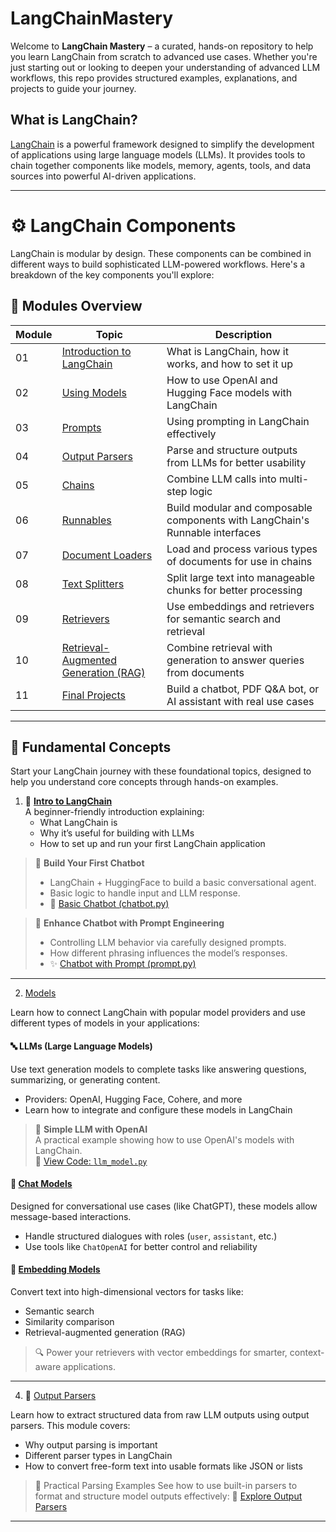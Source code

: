 # LangChainMastery 

Welcome to **LangChain Mastery** – a curated, hands-on repository to help you learn LangChain from scratch to advanced use cases. Whether you're just starting out or looking to deepen your understanding of advanced LLM workflows, this repo provides structured examples, explanations, and projects to guide your journey.

## What is LangChain?

[LangChain](https://www.langchain.com/) is a powerful framework designed to simplify the development of applications using large language models (LLMs). It provides tools to chain together components like models, memory, agents, tools, and data sources into powerful AI-driven applications.

---

# ⚙️ LangChain Components

LangChain is modular by design. These components can be combined in different ways to build sophisticated LLM-powered workflows. Here's a breakdown of the key components you'll explore:


## 🧱 Modules Overview

| Module | Topic | Description |
|--------|-------|-------------|
| 01 | [Introduction to LangChain](https://github.com/Adity-star/LangChainMastery/tree/main/Modules/01_Intro) | What is LangChain, how it works, and how to set it up |
| 02 | [Using Models](https://github.com/Adity-star/LangChainMastery/tree/main/Modules/02_models) | How to use OpenAI and Hugging Face models with LangChain |
| 03 | [Prompts](https://github.com/Adity-star/LangChainMastery/tree/main/Modules/03_Prompts) | Using prompting in LangChain effectively |
| 04 | [Output Parsers](https://github.com/Adity-star/LangChainMastery/tree/main/Modules/04_Output%20Parsers) | Parse and structure outputs from LLMs for better usability |
| 05 | [Chains](https://github.com/Adity-star/LangChainMastery/tree/main/Modules/05_Chains) | Combine LLM calls into multi-step logic |
| 06 | [Runnables](https://github.com/Adity-star/LangChainMastery/tree/main/Modules/06_Runnables) | Build modular and composable components with LangChain's Runnable interfaces |
| 07 | [Document Loaders](https://github.com/Adity-star/LangChainMastery/tree/main/Modules/07_Document%20Loaders) | Load and process various types of documents for use in chains |
| 08 | [Text Splitters](https://github.com/Adity-star/LangChainMastery/tree/main/Modules/08_Text%20Splitters) | Split large text into manageable chunks for better processing |
| 09 | [Retrievers](https://github.com/Adity-star/LangChainMastery/tree/main/Modules/09_Retrivers) | Use embeddings and retrievers for semantic search and retrieval |
| 10 | [Retrieval-Augmented Generation (RAG)](https://github.com/Adity-star/LangChainMastery/tree/main/Modules/10_RAG) | Combine retrieval with generation to answer queries from documents |
| 11 | [Final Projects](https://github.com/Adity-star/LangChainMastery/tree/main/Modules/11_Projects) | Build a chatbot, PDF Q&A bot, or AI assistant with real use cases |



---
## 📘 Fundamental Concepts

Start your LangChain journey with these foundational topics, designed to help you understand core concepts through hands-on examples.

1. 📖 [**Intro to LangChain**](https://github.com/Adity-star/LangChainMastery/tree/main/Modules/01_Intro)  
   A beginner-friendly introduction explaining:
   - What LangChain is  
   - Why it’s useful for building with LLMs  
   - How to set up and run your first LangChain application

> 🤖 **Build Your First Chatbot**  
>  - LangChain + HuggingFace to build a basic conversational agent. 
>  - Basic logic to handle input and LLM response.
>  - 📝 [Basic Chatbot (chatbot.py)](https://github.com/Adity-star/LangChainMastery/blob/main/Modules/01_Intro/chatbot.py)

> 🧠 **Enhance Chatbot with Prompt Engineering**  
> - Controlling LLM behavior via carefully designed prompts.
> - How different phrasing influences the model’s responses.
> - ✨ [Chatbot with Prompt (prompt.py)](https://github.com/Adity-star/LangChainMastery/blob/main/Modules/01_Intro/prompt.py)

---

2. [Models](https://github.com/Adity-star/LangChainMastery/tree/main/Modules/02_models)

Learn how to connect LangChain with popular model providers and use different types of models in your applications:

#### 🔤 LLMs (Large Language Models)
Use text generation models to complete tasks like answering questions, summarizing, or generating content.
- Providers: OpenAI, Hugging Face, Cohere, and more  
- Learn how to integrate and configure these models in LangChain

> 🔗 **Simple LLM with OpenAI**  
> A practical example showing how to use OpenAI's models with LangChain.  
> 📄 [View Code: `llm_model.py`](https://github.com/Adity-star/LangChainMastery/blob/main/02_LLMs/llm_model.py)


#### 💬 [Chat Models](https://github.com/Adity-star/LangChainMastery/tree/main/Modules/02_models/ChatModels)
Designed for conversational use cases (like ChatGPT), these models allow message-based interactions.
- Handle structured dialogues with roles (`user`, `assistant`, etc.)
- Use tools like `ChatOpenAI` for better control and reliability


#### 🧠 [Embedding Models](https://github.com/Adity-star/LangChainMastery/tree/main/Modules/02_models/EmbeddingModels)
Convert text into high-dimensional vectors for tasks like:
- Semantic search
- Similarity comparison
- Retrieval-augmented generation (RAG)

> 🔍 Power your retrievers with vector embeddings for smarter, context-aware applications.
---

4. 🧾 [Output Parsers](https://github.com/Adity-star/LangChainMastery/tree/main/Modules/04_Output%20Parsers)
   
Learn how to extract structured data from raw LLM outputs using output parsers. This module covers:
- Why output parsing is important
- Different parser types in LangChain
- How to convert free-form text into usable formats like JSON or lists
> 🧪 Practical Parsing Examples
> See how to use built-in parsers to format and structure model outputs effectively:
> 📄 [Explore Output Parsers](https://github.com/Adity-star/LangChainMastery/tree/main/Modules/04_Output%20Parsers#-module-03-output-parsers-in-langchain)


---

